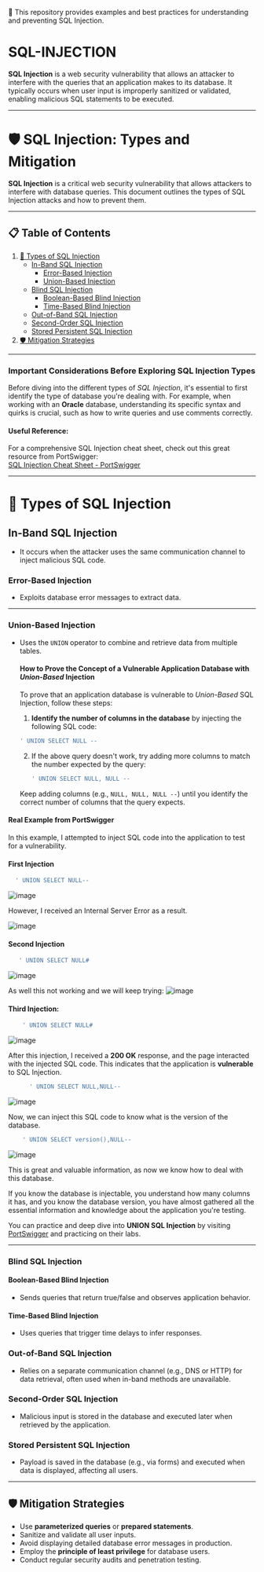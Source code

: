 🎯 This repository provides examples and best practices for understanding and preventing SQL Injection.  

# SQL-INJECTION
**SQL Injection** is a web security vulnerability that allows an attacker to interfere with the queries that an application makes to its database. It typically occurs when user input is improperly sanitized or validated, enabling malicious SQL statements to be executed.

---

# 🛡️ SQL Injection: Types and Mitigation  

**SQL Injection** is a critical web security vulnerability that allows attackers to interfere with database queries. This document outlines the types of SQL Injection attacks and how to prevent them.

---

## 📋 Table of Contents
1. [🚨 Types of SQL Injection](#types-of-sql-injection)  
   - [In-Band SQL Injection](#in-band-sql-injection)  
     - [Error-Based Injection](#error-based-injection)  
     - [Union-Based Injection](#union-based-injection)  
   - [Blind SQL Injection](#blind-sql-injection)  
     - [Boolean-Based Blind Injection](#boolean-based-blind-injection)  
     - [Time-Based Blind Injection](#time-based-blind-injection)  
   - [Out-of-Band SQL Injection](#out-of-band-sql-injection)  
   - [Second-Order SQL Injection](#second-order-sql-injection)  
   - [Stored Persistent SQL Injection](#stored-persistent-sql-injection)  
2. [🛡️ Mitigation Strategies](#mitigation-strategies)  


---
### Important Considerations Before Exploring SQL Injection Types

Before diving into the different types of *SQL Injection*, it's essential to first identify the type of database you're dealing with. For example, when working with an **Oracle** database, understanding its specific syntax and quirks is crucial, such as how to write queries and use comments correctly.

#### Useful Reference:
For a comprehensive SQL Injection cheat sheet, check out this great resource from PortSwigger:  
[SQL Injection Cheat Sheet - PortSwigger](https://portswigger.net/web-security/sql-injection/cheat-sheet)


---
# 🚨 Types of SQL Injection    

## In-Band SQL Injection  
- It occurs when the attacker uses the same communication channel to inject malicious SQL code.
   

### Error-Based Injection  
- Exploits database error messages to extract data.

***

### Union-Based Injection  
- Uses the `UNION` operator to combine and retrieve data from multiple tables.
   #### How to Prove the Concept of a Vulnerable Application Database with *Union-Based* Injection

  To prove that an application database is vulnerable to *Union-Based* SQL Injection, follow these steps:

   1. **Identify the number of columns in the database** by injecting the following SQL code:
    ```sql
    ' UNION SELECT NULL -- 
    ```

   2. If the above query doesn't work, try adding more columns to match the number expected by the query:
       ```sql
       ' UNION SELECT NULL, NULL -- 
       ```

   Keep adding columns (e.g., `NULL, NULL, NULL --`) until you identify the correct number of columns that the query expects.

#### Real Example from PortSwigger

In this example, I attempted to inject SQL code into the application to test for a vulnerability.

#### First Injection
   ```sql
     ' UNION SELECT NULL-- 
   ```
![image](https://github.com/user-attachments/assets/234954be-999d-4bda-b9c8-cf689968c6e1)

 However, I received an Internal Server Error as a result.
 
   ![image](https://github.com/user-attachments/assets/b3ca285a-8028-41de-b43b-e811342ecbfe)
   
 #### Second Injection
   ```sql
      ' UNION SELECT NULL#
   ```

 ![image](https://github.com/user-attachments/assets/ca8e4157-4b96-45e9-9b40-608fcfc2a402)

 As well this not working and we will keep trying:
 ![image](https://github.com/user-attachments/assets/03459deb-cd7d-4f62-9cb9-4325a742ab5b)

 #### Third Injection:
  ```sql
      ' UNION SELECT NULL#
   ```

![image](https://github.com/user-attachments/assets/7dd060c8-59f5-4205-8ec9-874cd8f47936)

  After this injection, I received a **200 OK** response, and the page interacted with the injected SQL code. This indicates that the application is **vulnerable** to SQL Injection.
```sql
      ' UNION SELECT NULL,NULL--
   ```

![image](https://github.com/user-attachments/assets/8d091b5b-e01d-48ab-8d14-9dbe45e3d7e4)

    
Now, we can inject this SQL code to know what is the version of the database.

  ```sql
      ' UNION SELECT version(),NULL--
   ```
![image](https://github.com/user-attachments/assets/431c8ab3-7fec-4073-b62c-b358ed2af01c)




This is great and valuable information, as now we know how to deal with this database.


If you know the database is injectable, you understand how many columns it has, and you know the database version, you have almost gathered all the essential information and knowledge about the application you're testing.

You can practice and deep dive into **UNION SQL Injection** by visiting [PortSwigger](https://portswigger.net) and practicing on their labs.



---
### Blind SQL Injection  

#### Boolean-Based Blind Injection  
- Sends queries that return true/false and observes application behavior.  

#### Time-Based Blind Injection  
- Uses queries that trigger time delays to infer responses.  

### Out-of-Band SQL Injection  
- Relies on a separate communication channel (e.g., DNS or HTTP) for data retrieval, often used when in-band methods are unavailable.  

### Second-Order SQL Injection  
- Malicious input is stored in the database and executed later when retrieved by the application.  

### Stored Persistent SQL Injection  
- Payload is saved in the database (e.g., via forms) and executed when data is displayed, affecting all users.  


---

## 🛡️ Mitigation Strategies  

- Use **parameterized queries** or **prepared statements**.  
- Sanitize and validate all user inputs.  
- Avoid displaying detailed database error messages in production.  
- Employ the **principle of least privilege** for database users.  
- Conduct regular security audits and penetration testing.  
